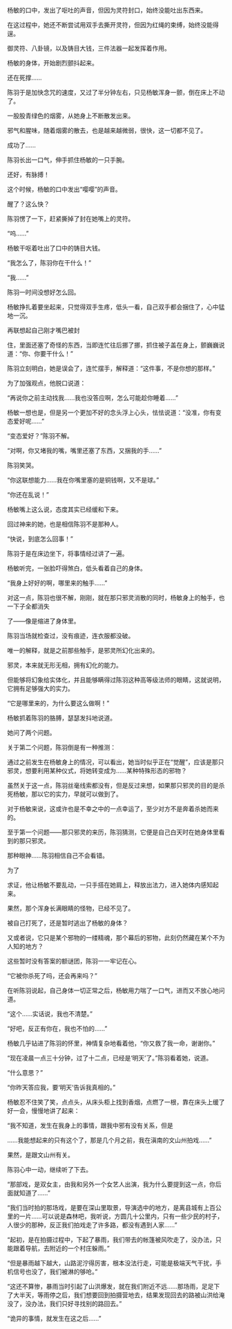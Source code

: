 杨敏的口中，发出了呕吐的声音，但因为灵符封口，始终没能吐出东西来。

在这过程中，她还不断尝试用双手去撕开灵符，但因为红绳的束缚，始终没能得逞。

御灵符、八卦镜，以及铸目大钱，三件法器一起发挥着作用。

杨敏的身体，开始剧烈颤抖起来。

还在死撑……

陈羽于是加快念咒的速度，又过了半分钟左右，只见杨敏浑身一颤，倒在床上不动了。

一股股青绿色的烟雾，从她身上不断散发出来。

邪气和腥味，随着烟雾的散去，也是越来越微弱，很快，这一切都不见了。

成功了……

陈羽长出一口气，伸手抓住杨敏的一只手腕。

还好，有脉搏！

这个时候，杨敏的口中发出“嘤嘤”的声音。

醒了？这么快？

陈羽愣了一下，赶紧撕掉了封在她嘴上的灵符。

“呜……”

杨敏干呕着吐出了口中的铸目大钱。

“我怎么了，陈羽你在干什么！”

“我……”

陈羽一时间没想好怎么回。

杨敏挣扎着要坐起来，只觉得双手生疼，低头一看，自己双手都会捆住了，心中猛地一沉。

再联想起自己刚才嘴巴被封

住，里面还塞了奇怪的东西，当即连忙往后挪了挪，抓住被子盖在身上，颤巍巍说道：“你、你要干什么！”

陈羽立刻明白，她是误会了，连忙摆手，解释道：“这件事，不是你想的那样。”

为了加强观点，他脱口说道：

“再说你之前主动找我……我也没答应啊，怎么可能趁你睡着……”

杨敏一想也是，但是另一个更加不好的念头浮上心头，怯怯说道：“没准，你有变态爱好呢……”

“变态爱好？”陈羽不解。

“对啊，你又堵我的嘴，嘴里还塞了东西，又捆我的手……”

陈羽笑哭。

“你这联想能力……我在你嘴里塞的是铜钱啊，又不是球。”

“你还在乱说！”

杨敏嘴上这么说，态度其实已经缓和下来。

回过神来的她，也是相信陈羽不是那种人。

“快说，到底怎么回事！”

陈羽于是在床边坐下，将事情经过讲了一遍。

杨敏听完，一张脸吓得煞白，低头看着自己的身体。

“我身上好好的啊，哪里来的触手……”

对这一点，陈羽也很不解，刚刚，就在那只邪灵消散的同时，杨敏身上的触手，也一下子全都消失

了——像是缩进了身体里。

陈羽当场就检查过，没有痕迹，连衣服都没破。

唯一的解释，就是之前那些触手，是邪灵所幻化出来的。

邪灵，本来就无形无相，拥有幻化的能力。

但能够将幻象给实体化，并且能够瞒得过陈羽这种高等级法师的眼睛，这就说明，它拥有足够强大的实力。

“它是哪里来的，为什么要这么做啊！”

杨敏抓着陈羽的胳膊，瑟瑟发抖地说道。

她问了两个问题。

关于第二个问题，陈羽倒是有一种推测：

通过之前发生在杨敏身上的情况，可以看出，她当时似乎正在“觉醒”，应该是那只邪灵，想要利用某种仪式，将她转变成为……某种特殊形态的邪物？

虽然关于这一点，陈羽丝毫线索都没有，但是反过来想，如果那只邪灵的目的是杀死杨敏，那以它的实力，早就可以做到了。

对于杨敏来说，这或许也是不幸之中的一点幸运了，至少对方不是奔着杀她而来的。

至于第一个问题——那只邪灵的来历，陈羽猜测，它便是自己白天时在她身体里看到的那只邪灵。

那种眼神……陈羽相信自己不会看错。

为了

求证，他让杨敏不要乱动，一只手搭在她肩上，释放出法力，进入她体内感知起来。

果然，那个浑身长满眼睛的怪物，已经不见了。

被自己打死了，还是暂时逃出了杨敏的身体？

又或者说，它只是某个邪物的一缕精魂，那个幕后的邪物，此刻仍然藏在某个不为人知的地方？

这些暂时没有答案的额谜团，陈羽一一牢记在心。

“它被你杀死了吗，还会再来吗？”

在听陈羽说起，自己身体一切正常之后，杨敏用力喘了一口气，进而又不放心地问道。

“这个……实话说，我也不清楚。”

“好吧，反正有你在，我也不怕的……”

杨敏几乎钻进了陈羽的怀里，神情复杂地看着他，“你又救了我一命，谢谢你。”

“现在凌晨一点三十分钟，过了十二点，已经是‘明天’了。”陈羽看着她，说道。

“什么意思？”

“你昨天答应我，要‘明天’告诉我真相的。”

杨敏忍不住笑了笑，点点头，从床头柜上找到香烟，点燃了一根，靠在床头上缓了好一会，慢慢地讲了起来：

“我不知道，发生在我身上的事情，跟我中邪有没有关系，但是

……我能想起来的只有这个了，那是几个月之前，我在滇南的文山州拍戏……”

果然，是跟文山州有关。

陈羽心中一动，继续听了下去。

“那部戏，是双女主，由我和另外一个女艺人出演，我为什么要提到这一点，你后面就知道了……”

“我们当时拍的那场戏，是要在深山里取景，导演选中的地方，是离县城有上百公里的一片……可以说是森林吧，我听说，方圆几十公里内，只有一些少民的村子，人很少的那种，反正我们拍戏走了许多路，都没有遇到人家……”

“起初，是在拍摄过程中，下起了暴雨，我们带去的帐篷被风吹走了，没办法，只能跟着导航，去附近的一个村庄躲雨。”

“但是暴雨越下越大，山路泥泞得厉害，根本没法行走，可能是极端天气干扰，手机信号也没了，我们被淋的够呛。”

“这还不算惨，暴雨当时引起了山洪爆发，就在我们附近不远……那场雨，足足下了大半天，等雨停之后，我们想要回到拍摄营地去，结果发现回去的路被山洪给淹没了，没办法，我们只好寻找别的路回去。”

“诡异的事情，就发生在这之后……”
